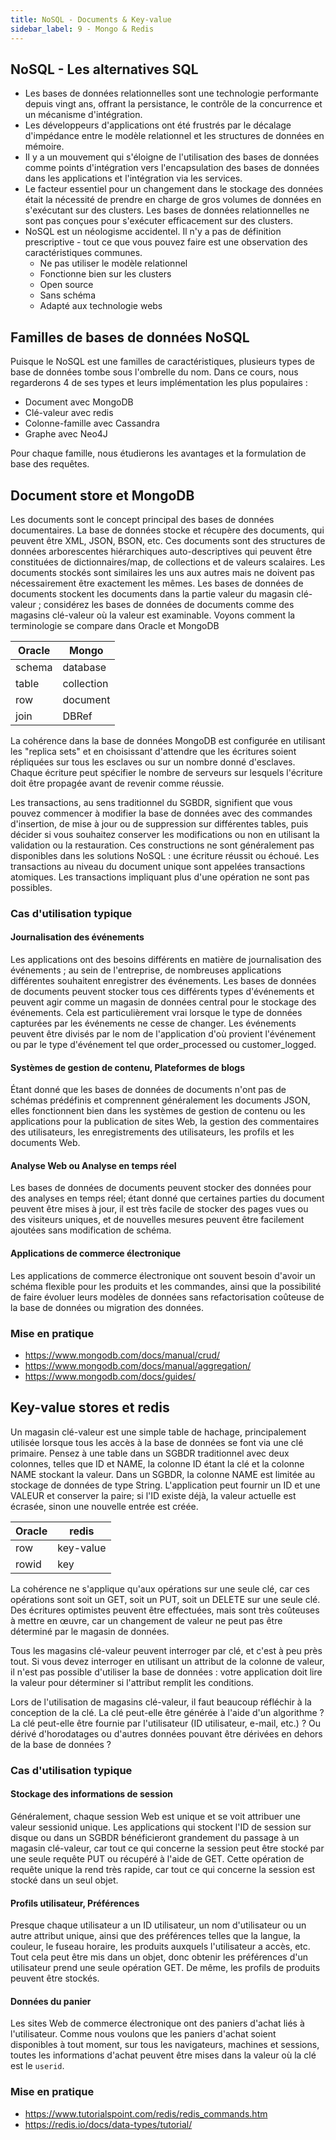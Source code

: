 ```yaml
---
title: NoSQL - Documents & Key-value
sidebar_label: 9 - Mongo & Redis
---
```


## NoSQL - Les alternatives SQL

* Les bases de données relationnelles sont une technologie performante depuis vingt ans, offrant la persistance, le contrôle de la concurrence et un mécanisme d'intégration.
* Les développeurs d'applications ont été frustrés par le décalage d'impédance entre le modèle relationnel et les structures de données en mémoire.
* Il y a un mouvement qui s'éloigne de l'utilisation des bases de données comme points d'intégration vers l'encapsulation des bases de données dans les applications et l'intégration via les services.
* Le facteur essentiel pour un changement dans le stockage des données était la nécessité de prendre en charge de gros volumes de données en s'exécutant sur des clusters. Les bases de données relationnelles ne sont pas conçues pour s'exécuter efficacement sur des clusters.
* NoSQL est un néologisme accidentel. Il n'y a pas de définition prescriptive - tout ce que vous pouvez faire est une observation des caractéristiques communes.
    * Ne pas utiliser le modèle relationnel
    * Fonctionne bien sur les clusters
    * Open source
    * Sans schéma
    * Adapté aux technologie webs


## Familles de bases de données NoSQL

Puisque le NoSQL est une familles de caractéristiques, plusieurs types de base de données tombe sous l'ombrelle du nom. Dans ce cours, nous regarderons 4 de ses types et leurs implémentation les plus populaires :

* Document avec MongoDB
* Clé-valeur avec redis
* Colonne-famille avec Cassandra
* Graphe avec Neo4J

Pour chaque famille, nous étudierons les avantages et la formulation de base des requêtes.

## Document store et MongoDB

Les documents sont le concept principal des bases de données documentaires. La base de données stocke et récupère des documents, qui peuvent être XML, JSON, BSON, etc. Ces documents sont des structures de données arborescentes hiérarchiques auto-descriptives qui peuvent être constituées de dictionnaires/map, de collections et de valeurs scalaires. Les documents stockés sont similaires les uns aux autres mais ne doivent pas nécessairement être exactement les mêmes. Les bases de données de documents stockent les documents dans la partie valeur du magasin clé-valeur ; considérez les bases de données de documents comme des magasins clé-valeur où la valeur est examinable. Voyons comment la terminologie se compare dans Oracle et MongoDB

| Oracle | Mongo |
| -- | -- |
| schema | database |
| table | collection |
| row | document |
| join | DBRef |

La cohérence dans la base de données MongoDB est configurée en utilisant les "replica sets" et en choisissant d'attendre que les écritures soient répliquées sur tous les esclaves ou sur un nombre donné d'esclaves. Chaque écriture peut spécifier le nombre de serveurs sur lesquels l'écriture doit être propagée avant de revenir comme réussie.

Les transactions, au sens traditionnel du SGBDR, signifient que vous pouvez commencer à modifier la base de données avec des commandes d'insertion, de mise à jour ou de suppression sur différentes tables, puis décider si vous souhaitez conserver les modifications ou non en utilisant la validation ou la restauration. Ces constructions ne sont généralement pas disponibles dans les solutions NoSQL : une écriture réussit ou échoué. Les transactions au niveau du document unique sont appelées transactions atomiques. Les transactions impliquant plus d'une opération ne sont pas possibles.

### Cas d'utilisation typique

#### Journalisation des événements
Les applications ont des besoins différents en matière de journalisation des événements ; au sein de l'entreprise, de nombreuses applications différentes souhaitent enregistrer des événements. Les bases de données de documents peuvent stocker tous ces différents types d'événements et peuvent agir comme un magasin de données central pour le stockage des événements. Cela est particulièrement vrai lorsque le type de données capturées par les événements ne cesse de changer. Les événements peuvent être divisés par le nom de l'application d'où provient l'événement ou par le type d'événement tel que order_processed ou customer_logged.

#### Systèmes de gestion de contenu, Plateformes de blogs

Étant donné que les bases de données de documents n'ont pas de schémas prédéfinis et comprennent généralement les documents JSON, elles fonctionnent bien dans les systèmes de gestion de contenu ou les applications pour la publication de sites Web, la gestion des commentaires des utilisateurs, les enregistrements des utilisateurs, les profils et les documents Web.

#### Analyse Web ou Analyse en temps réel

Les bases de données de documents peuvent stocker des données pour des analyses en temps réel; étant donné que certaines parties du document peuvent être mises à jour, il est très facile de stocker des pages vues ou des visiteurs uniques, et de nouvelles mesures peuvent être facilement ajoutées sans modification de schéma.

#### Applications de commerce électronique

Les applications de commerce électronique ont souvent besoin d'avoir un schéma flexible pour les produits et les commandes, ainsi que la possibilité de faire évoluer leurs modèles de données sans refactorisation coûteuse de la base de données ou migration des données.

### Mise en pratique

* https://www.mongodb.com/docs/manual/crud/
* https://www.mongodb.com/docs/manual/aggregation/
* https://www.mongodb.com/docs/guides/

## Key-value stores et redis

Un magasin clé-valeur est une simple table de hachage, principalement utilisée lorsque tous les accès à la base de données se font via une clé primaire. Pensez à une table dans un SGBDR traditionnel avec deux colonnes, telles que ID et NAME, la colonne ID étant la clé et la colonne NAME stockant la valeur. Dans un SGBDR, la colonne NAME est limitée au stockage de données de type String. L'application peut fournir un ID et une VALEUR et conserver la paire; si l'ID existe déjà, la valeur actuelle est écrasée, sinon une nouvelle entrée est créée.

| Oracle | redis |
| -- | -- |
| row | key-value |
| rowid | key |

La cohérence ne s'applique qu'aux opérations sur une seule clé, car ces opérations sont soit un GET, soit un PUT, soit un DELETE sur une seule clé. Des écritures optimistes peuvent être effectuées, mais sont très coûteuses à mettre en œuvre, car un changement de valeur ne peut pas être déterminé par le magasin de données.

Tous les magasins clé-valeur peuvent interroger par clé, et c'est à peu près tout. Si vous devez interroger en utilisant un attribut de la colonne de valeur, il n'est pas possible d'utiliser la base de données : votre application doit lire la valeur pour déterminer si l'attribut remplit les conditions.

Lors de l'utilisation de magasins clé-valeur, il faut beaucoup réfléchir à la conception de la clé. La clé peut-elle être générée à l'aide d'un algorithme ? La clé peut-elle être fournie par l'utilisateur (ID utilisateur, e-mail, etc.) ? Ou dérivé d'horodatages ou d'autres données pouvant être dérivées en dehors de la base de données ?

### Cas d'utilisation typique

#### Stockage des informations de session
Généralement, chaque session Web est unique et se voit attribuer une valeur sessionid unique. Les applications qui stockent l'ID de session sur disque ou dans un SGBDR bénéficieront grandement du passage à un magasin clé-valeur, car tout ce qui concerne la session peut être stocké par une seule requête PUT ou récupéré à l'aide de GET. Cette opération de requête unique la rend très rapide, car tout ce qui concerne la session est stocké dans un seul objet. 

#### Profils utilisateur, Préférences
Presque chaque utilisateur a un ID utilisateur, un nom d'utilisateur ou un autre attribut unique, ainsi que des préférences telles que la langue, la couleur, le fuseau horaire, les produits auxquels l'utilisateur a accès, etc. Tout cela peut être mis dans un objet, donc obtenir les préférences d'un utilisateur prend une seule opération GET. De même, les profils de produits peuvent être stockés.

#### Données du panier
Les sites Web de commerce électronique ont des paniers d'achat liés à l'utilisateur. Comme nous voulons que les paniers d'achat soient disponibles à tout moment, sur tous les navigateurs, machines et sessions, toutes les informations d'achat peuvent être mises dans la valeur où la clé est le `userid`.

### Mise en pratique

* https://www.tutorialspoint.com/redis/redis_commands.htm
* https://redis.io/docs/data-types/tutorial/